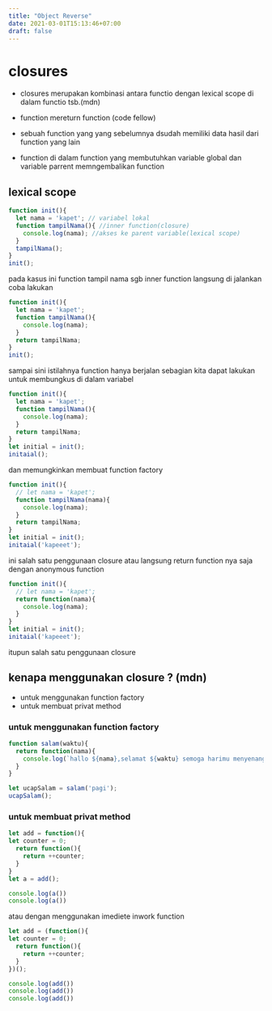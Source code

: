 ```yaml
---
title: "Object Reverse"
date: 2021-03-01T15:13:46+07:00
draft: false
---
```


# closures
- closures merupakan kombinasi antara functio  dengan lexical scope di dalam functio tsb.(mdn)

- function mereturn function (code fellow)
- sebuah function yang yang sebelumnya dsudah memiliki data hasil dari function  yang lain
- function di dalam function yang membutuhkan variable global dan variable parrent memngembalikan function

## lexical scope

```javascript
function init(){
  let nama = 'kapet'; // variabel lokal
  function tampilNama(){ //inner function(closure)
    console.log(nama); //akses ke parent variable(lexical scope)
  }
  tampilNama();
}
init();
```

pada kasus ini function tampil nama sgb inner function langsung di jalankan coba lakukan

```javascript
function init(){
  let nama = 'kapet';
  function tampilNama(){ 
    console.log(nama); 
  }
  return tampilNama;
}
init();
```

sampai sini istilahnya function hanya berjalan sebagian kita dapat lakukan untuk membungkus di dalam variabel 

```javascript
function init(){
  let nama = 'kapet';
  function tampilNama(){ 
    console.log(nama); 
  }
  return tampilNama;
}
let initial = init();
initaial();
```

dan memungkinkan membuat function factory

```javascript
function init(){
  // let nama = 'kapet';
  function tampilNama(nama){ 
    console.log(nama); 
  }
  return tampilNama;
}
let initial = init();
initaial('kapeeet');
```

ini salah satu penggunaan closure atau langsung return function nya saja dengan anonymous function

```javascript
function init(){
  // let nama = 'kapet';
  return function(nama){ 
    console.log(nama); 
  }
}
let initial = init();
initaial('kapeeet');
```

itupun salah satu penggunaan closure

## kenapa menggunakan closure ? (mdn)
- untuk menggunakan function factory
- untuk membuat privat method

### untuk menggunakan function factory
```javascript
function salam(waktu){
  return function(nama){
    console.log(`hallo ${nama},selamat ${waktu} semoga harimu menyenangkan`);
  }
}

let ucapSalam = salam('pagi');
ucapSalam();
```

### untuk membuat privat method
```javascript
let add = function(){
let counter = 0;
  return function(){
    return ++counter;
  } 
}
let a = add();

console.log(a())
console.log(a())
```

atau dengan menggunakan imediete inwork function
```javascript
let add = (function(){
let counter = 0;
  return function(){
    return ++counter;
  } 
})();

console.log(add())
console.log(add())
console.log(add())
```